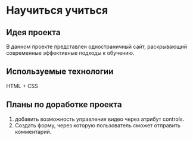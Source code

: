 # Научиться учиться

## Идея проекта
В данном проекте представлен одностраничный сайт, раскрывающий современные эффективные подходы к обучению.

## Используемые технологии
HTML + CSS

## Планы по доработке проекта
1. добавить возможность управления видео через атрибут controls.
2. Создать форму, через которую пользователь сможет отправить комментарий. 
